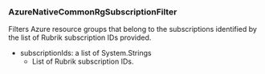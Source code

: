 ### AzureNativeCommonRgSubscriptionFilter
Filters Azure resource groups that belong to the subscriptions identified by the list of Rubrik subscription IDs provided.

- subscriptionIds: a list of System.Strings
  - List of Rubrik subscription IDs.
